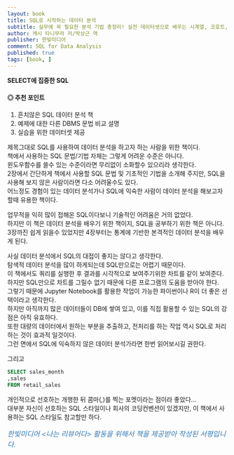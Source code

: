 ```yaml
---
layout: book
title: SQL로 시작하는 데이터 분석
subtitle: 실무에 꼭 필요한 분석 기법 총정리! 실전 데이터셋으로 배우는 시계열, 코호트, 텍스트 분석
author: 캐시 타니무라 저/박상근 역 
publisher: 한빛미디어
comment: SQL for Data Analysis
published: true
tags: [book, ]
---
```


**SELECT에 집중한 SQL**

#### ◎ 추천 포인트
1. 흔치않은 SQL 데이터 분석 책
2. 예제에 대한 다른 DBMS 문법 비교 설명
3. 실습을 위한 데이터셋 제공

<p></p>

제목그대로 SQL를 사용하여 데이터 분석을 하고자 하는 사람을 위한 책이다.  
책에서 사용하는 SQL 문법/기법 자체는 그렇게 어려운 수준은 아니다.  
윈도우함수를 쓸수 있는 수준이라면 무리없이 소화할수 있으리라 생각한다.  
2장에서 간단하게 책에서 사용할 SQL 문법 및 기초적인 기법을 소개해 주지만, SQL을 사용해 보지 않은 사람이라면 다소 어려울수도 있다.  
어느정도 경험이 있는 데이터 분석가나 SQL에 익숙한 사람이 데이터 분석을 해보고자 할때 유용한 책이다.  


업무적을 익히 많이 접해온 SQL이다보니 기술적인 어려움은 거의 없었다.  
하지만 이 책은 데이터 분석을 배우기 위한 책이지, SQL을 공부하기 위한 책은 아니다.  
3장까진 쉽게 읽을수 있었지만 4장부터는 통계에 기반한 본격적인 데이터 분석을 배우게 된다.  

사실 데이터 분석에서 SQL의 대접이 좋지는 않다고 생각한다.  
탐색적 데이터 분석을 많이 하게되는데 SQL만으로는 어렵기 때문이다.  
이 책에서도 쿼리를 실행한 후 결과를 시각적으로 보여주기위한 차트를 같이 보여준다.  
하지만 SQL만으로 차트를 그릴수 없기 때문에 다른 프로그램의 도움을 받아야 한다.  
그렇기 때문에 Jupyter Notebook를 활용한 작업이 가능한 파이썬이나 R이 더 좋은 선택이라고 생각한다.  
하지만 아직까지 많은 데이터들이 DB에 쌓여 있고, 이를 직접 활용할 수 있는 SQL의 강점은 아직 유효하다.  
또한 대량의 데이터에서 원하는 부분을 추출하고, 전처리를 하는 작업 역시 SQL로 처리하는 것이 효과적 일것이다.  
그런 면에서 SQL에 익숙하지 않은 데이터 분석가라면 한번 읽어보시길 권한다.

그리고
```sql
SELECT sales_month
,sales
FROM retail_sales
```
개인적으로 선호하는 개행한 뒤 콤마(,)를 찍는 포멧이라는 점이라 좋았다...  
대부분 자신이 선호하는 SQL 스타일이나 회사의 코딩컨벤션이 있겠지만, 이 책에서 사용하는 SQL 스타일도 참고할만 하다.


<p></p>
<p style="color: #337ab7;font-size: medium;"><em>한빛미디어 &lt;나는 리뷰어다&gt; 활동을 위해서 책을 제공받아 작성된 서평입니다.</em></p>
<p></p>
